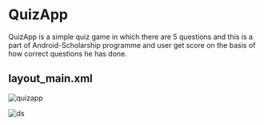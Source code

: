 # QuizApp

QuizApp is a simple quiz game in which there are 5 questions and this is a part of Android-Scholarship programme and user get score on the basis of how correct questions he has done.


## layout_main.xml

![quizapp](https://user-images.githubusercontent.com/25812257/37365881-cd524362-2724-11e8-9f83-727eed215b86.PNG)



![ds](https://user-images.githubusercontent.com/25812257/37366036-48e5b504-2725-11e8-9066-2823a0df35cc.PNG)
